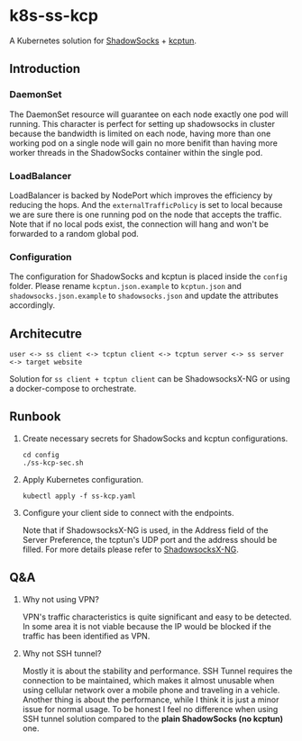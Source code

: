 k8s-ss-kcp
====

A Kubernetes solution for [ShadowSocks](https://github.com/shadowsocks/shadowsocks-libev) + [kcptun](https://github.com/xtaci/kcptun).

## Introduction

### DaemonSet

The DaemonSet resource will guarantee on each node exactly one pod will running. This character is perfect for setting up shadowsocks in cluster because the bandwidth is limited on each node, having more than one working pod on a single node will gain no more benifit than having more worker threads in the ShadowSocks container within the single pod.

### LoadBalancer

LoadBalancer is backed by NodePort which improves the efficiency by reducing the hops. And the `externalTrafficPolicy` is set to local because we are sure there is one running pod on the node that accepts the traffic. Note that if no local pods exist, the connection will hang and won't be forwarded to a random global pod.

### Configuration

The configuration for ShadowSocks and kcptun is placed inside the `config` folder. Please rename `kcptun.json.example` to `kcptun.json` and `shadowsocks.json.example` to `shadowsocks.json` and update the attributes accordingly.

## Architecutre

`user <-> ss client <-> tcptun client <-> tcptun server <-> ss server <-> target website`

Solution for `ss client + tcptun client` can be ShadowsocksX-NG or using a docker-compose to orchestrate.

## Runbook

1. Create necessary secrets for ShadowSocks and kcptun configurations.

   ```
   cd config
   ./ss-kcp-sec.sh
   ```

2. Apply Kubernetes configuration.
   
   ```
   kubectl apply -f ss-kcp.yaml
   ```

3. Configure your client side to connect with the endpoints.

   Note that if ShadowsocksX-NG is used, in the Address field of the Server Preference, the tcptun's UDP port and the address should be filled. For more details please refer to [ShadowsocksX-NG](https://github.com/shadowsocks/ShadowsocksX-NG).

## Q&A

1. Why not using VPN?

   VPN's traffic characteristics is quite significant and easy to be detected. In some area it is not viable because the IP would be blocked if the traffic has been identified as VPN. 

2. Why not SSH tunnel?

   Mostly it is about the stability and performance. SSH Tunnel requires the connection to be maintained, which makes it almost unusable when using cellular network over a mobile phone and traveling in a vehicle. Another thing is about the performance, while I think it is just a minor issue for normal usage. To be honest I feel no difference when using SSH tunnel solution compared to the **plain ShadowSocks (no kcptun)** one.   
